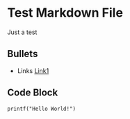 # Test Markdown File

Just a test

## Bullets
* Links [Link1](https://www.google.com)

## Code Block
```
printf("Hello World!")
```